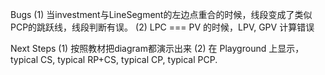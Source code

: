 Bugs
(1) 当investment与LineSegment的左边点重合的时候，线段变成了类似PCP的跳跃线，线段判断有误。
(2) LPC === PV 的时候，LPV, GPV 计算错误

Next Steps
(1) 按照教材把diagram都演示出来
(2) 在 Playground 上显示，typical CS, typical RP+CS, typical CP, typical PCP.
